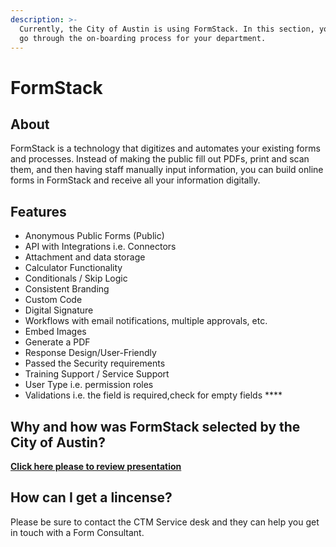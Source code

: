 ```yaml
---
description: >-
  Currently, the City of Austin is using FormStack. In this section,​ you will
  go through the on-boarding process for your department.
---
```


# FormStack

## About

FormStack is a technology that digitizes and automates your existing forms and processes. Instead of making the public fill out PDFs, print and scan them, and then having staff manually input information, you can build online forms in FormStack and receive all your information digitally.

## **Features** 

* Anonymous Public Forms \(Public\) 
* API with Integrations i.e. Connectors 
* Attachment and data storage
* Calculator Functionality 
* Conditionals / Skip Logic
* Consistent Branding 
* Custom Code 
* Digital Signature
* Workflows with email notifications, multiple approvals, etc. 
* Embed Images 
* Generate a PDF 
* Response Design/User-Friendly 
* Passed the Security requirements
* Training Support / Service Support
* User Type i.e. permission roles 
* Validations i.e. the field is required,check for empty fields ****

## **Why and how was FormStack selected by the City of Austin?** 

[**Click here please to review presentation**](https://docs.google.com/presentation/d/e/2PACX-1vQ_SZlJIFEZeSSYx_WwKKbmnnOhk_p3D7LPAyMGvtpCXBrlycSeNdXP6GMpBRGfcWh8MrUIMLrxcNQM/pub?start=false&loop=false&delayms=3000)

## How can I get a lincense? 

Please be sure to contact the CTM Service desk and they can help you get in touch with a Form Consultant. 

